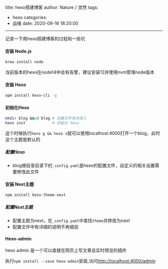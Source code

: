 title: hexo搭建博客
author: Nature丿灵然
tags:
  - hexo
categories:
  - 运维
date: 2020-09-16 18:20:00
---
记录一下用hexo搭建博客的过程和一些坑
<!--more-->

#### 安装 Node.js

```bash
brew install node
```

当前版本的hexo在node14中会有告警，建议安装12并使用nvm管理node版本

#### 安装 Hexo

```bash
npm install hexo-cli -g
```

#### 初始化Hexo

```bash
mkdir blog &&cd blog # 创建文件夹并进入
hexo init            # 初始化 hexo
```

这个时候执行`hexo g && hexo s`就可以使用localhost:4000打开一个blog，此时这个主题是默认的

##### 配置Hexo

- blog根目录目录下的`_config.yaml`是hexo的配置文件，自定义的相关设置需要修改此文件

#### 安装 Next主题

```bash
npm install hexo-theme-next
```

##### 配置Next主题

- 配置主题为next，在`_config.yaml`中查找`theme`并修改为next
- 配置文件中有详细的说明不再细说

#### Hexo-admin

hexo admin 是一个可以直接在网页上写文章且实时预览的插件

执行`npm install --save hexo-admin`安装,访问<http://localhost:4000/admin>